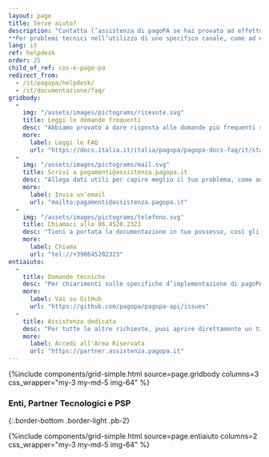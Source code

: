 ```yaml
---
layout: page
title: Serve aiuto?
description: "Contatta l’assistenza di pagoPA se hai provato ad effettuare un pagamento dal sito del tuo Ente Creditore e non è andato a buon fine.\n\n
**Per problemi tecnici nell’utilizzo di uno specifico canale, come ad esempio la tua app di pagamenti, puoi invece rivolgerti all’assistenza del canale stesso.**"
lang: it
ref: helpdesk
order: 25
child_of_ref: cos-e-pago-pa
redirect_from:
  - /it/pagopa/helpdesk/
  - /it/documentazione/faq/
gridbody:
  -
    img: "/assets/images/pictograms/ricevute.svg"
    title: Leggi le domande frequenti
    desc: "Abbiamo provato a dare risposta alle domande più frequenti relative ai problemi durante un pagamento."
    more:
      label: Leggi le FAQ
      url: "https://docs.italia.it/italia/pagopa/pagopa-docs-faq/it/stabile/index.html"
  -
    img: "/assets/images/pictograms/mail.svg"
    title: Scrivi a pagamenti@assistenza.pagopa.it
    desc: "Allega dati utili per capire meglio il tuo problema, come ad esempio i dati del pagamento, il metodo scelto e screenshot."
    more:
      label: Invia un’email
      url: "mailto:pagamenti@assistenza.pagopa.it"
  -
    img: "/assets/images/pictograms/telefono.svg"
    title: Chiamaci allo 06.4520.2323
    desc: "Tieni a portata la documentazione in tuo possesso, così gli operatori potranno aiutarti al meglio."
    more:
      label: Chiama
      url: "tel://+390645202323"
entiaiuto:
  -
    title: Domande tecniche
    desc: "Per chiarimenti sulle specifiche d’implementazione di pagoPA, come ad esempio SACI e SANP, puoi aprire una segnalazione su GitHub."
    more:
      label: Vai su GitHub
      url: "https://github.com/pagopa/pagopa-api/issues"
  -
    title: Assistenza dedicata
    desc: "Per tutte le altre richieste, puoi aprire direttamente un ticket nella tua area riservata. In alternativa, chiamaci allo 06.4520.2323 o scrivi un’e-mail a pagamenti@assistenza.pagopa.it"
    more:
      label: Accedi all'Area Riservata
      url: "https://partner.assistenza.pagopa.it"
---
```


{%include components/grid-simple.html 
          source=page.gridbody
          columns=3
          css_wrapper="my-3 my-md-5 img-64"
          %}

<div class="py-3"></div>

### Enti, Partner Tecnologici e PSP
{:.border-bottom .border-light .pb-2}

{%include components/grid-simple.html 
          source=page.entiaiuto
          columns=2
          css_wrapper="my-3 my-md-5 img-64"
          %}